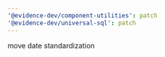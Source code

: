 ```yaml
---
'@evidence-dev/component-utilities': patch
'@evidence-dev/universal-sql': patch
---
```


move date standardization
